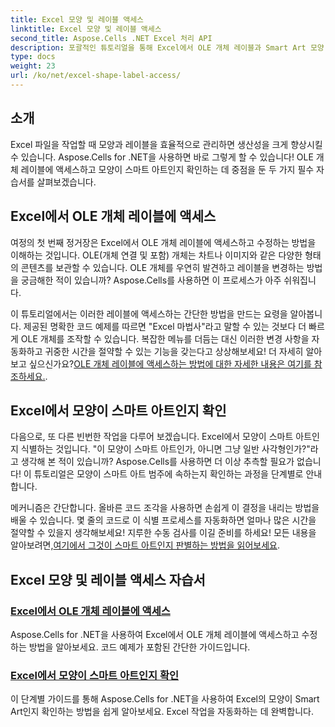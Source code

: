 ```yaml
---
title: Excel 모양 및 레이블 액세스
linktitle: Excel 모양 및 레이블 액세스
second_title: Aspose.Cells .NET Excel 처리 API
description: 포괄적인 튜토리얼을 통해 Excel에서 OLE 개체 레이블과 Smart Art 모양 식별을 다루는 Aspose.Cells for .NET의 강력한 기능을 활용해보세요.
type: docs
weight: 23
url: /ko/net/excel-shape-label-access/
---
```

## 소개

Excel 파일을 작업할 때 모양과 레이블을 효율적으로 관리하면 생산성을 크게 향상시킬 수 있습니다. Aspose.Cells for .NET을 사용하면 바로 그렇게 할 수 있습니다! OLE 개체 레이블에 액세스하고 모양이 스마트 아트인지 확인하는 데 중점을 둔 두 가지 필수 자습서를 살펴보겠습니다.

## Excel에서 OLE 개체 레이블에 액세스

여정의 첫 번째 정거장은 Excel에서 OLE 개체 레이블에 액세스하고 수정하는 방법을 이해하는 것입니다. OLE(개체 연결 및 포함) 개체는 차트나 이미지와 같은 다양한 형태의 콘텐츠를 보관할 수 있습니다. OLE 개체를 우연히 발견하고 레이블을 변경하는 방법을 궁금해한 적이 있습니까? Aspose.Cells를 사용하면 이 프로세스가 아주 쉬워집니다. 

 이 튜토리얼에서는 이러한 레이블에 액세스하는 간단한 방법을 만드는 요령을 알아봅니다. 제공된 명확한 코드 예제를 따르면 "Excel 마법사"라고 말할 수 있는 것보다 더 빠르게 OLE 개체를 조작할 수 있습니다. 복잡한 메뉴를 더듬는 대신 이러한 변경 사항을 자동화하고 귀중한 시간을 절약할 수 있는 기능을 갖는다고 상상해보세요! 더 자세히 알아보고 싶으신가요?[OLE 개체 레이블에 액세스하는 방법에 대한 자세한 내용은 여기를 참조하세요.](./access-ole-object-label-excel/).

## Excel에서 모양이 스마트 아트인지 확인

다음으로, 또 다른 빈번한 작업을 다루어 보겠습니다. Excel에서 모양이 스마트 아트인지 식별하는 것입니다. "이 모양이 스마트 아트인가, 아니면 그냥 일반 사각형인가?"라고 생각해 본 적이 있습니까? Aspose.Cells를 사용하면 더 이상 추측할 필요가 없습니다! 이 튜토리얼은 모양이 스마트 아트 범주에 속하는지 확인하는 과정을 단계별로 안내합니다.

 메커니즘은 간단합니다. 올바른 코드 조각을 사용하면 손쉽게 이 결정을 내리는 방법을 배울 수 있습니다. 몇 줄의 코드로 이 식별 프로세스를 자동화하면 얼마나 많은 시간을 절약할 수 있을지 생각해보세요! 지루한 수동 검사를 이길 준비를 하세요! 모든 내용을 알아보려면,[여기에서 그것이 스마트 아트인지 판별하는 방법을 읽어보세요](./determine-smart-art-shape-excel/).

## Excel 모양 및 레이블 액세스 자습서
### [Excel에서 OLE 개체 레이블에 액세스](./access-ole-object-label-excel/)
Aspose.Cells for .NET을 사용하여 Excel에서 OLE 개체 레이블에 액세스하고 수정하는 방법을 알아보세요. 코드 예제가 포함된 간단한 가이드입니다.
### [Excel에서 모양이 스마트 아트인지 확인](./determine-smart-art-shape-excel/)
이 단계별 가이드를 통해 Aspose.Cells for .NET을 사용하여 Excel의 모양이 Smart Art인지 확인하는 방법을 쉽게 알아보세요. Excel 작업을 자동화하는 데 완벽합니다.